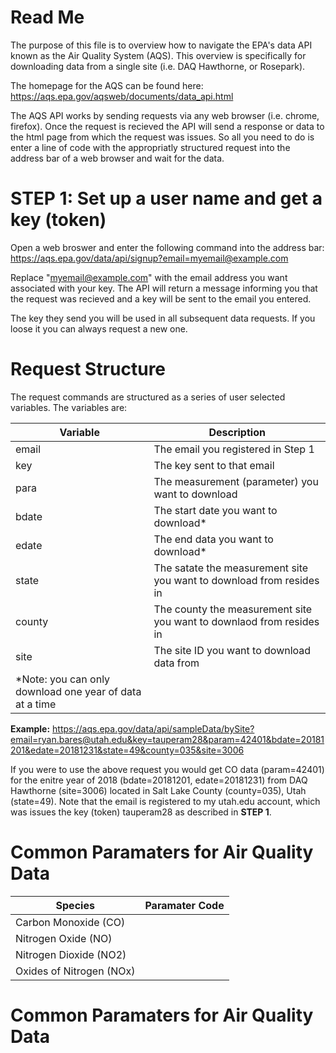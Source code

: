 # Read Me
The purpose of this file is to overview how to navigate the EPA's data API known as the Air Quality System (AQS).  This overview is specifically for downloading data from a single site (i.e. DAQ Hawthorne, or Rosepark).   

The homepage for the AQS can be found here: https://aqs.epa.gov/aqsweb/documents/data_api.html

The AQS API works by sending requests via any web browser (i.e. chrome, firefox).  Once the request is recieved the API will send a response or data to the html page from which the request was issues. So all you need to do is enter a line of code with the appropriatly structured request into the address bar of a web browser and wait for the data.


# STEP 1: Set up a user name and get a key (token)
Open a web broswer and enter the following command into the address bar:
https://aqs.epa.gov/data/api/signup?email=myemail@example.com

Replace "myemail@example.com" with the email address you want associated with your key.  The API will return a message informing you that the request was recieved and a key will be sent to the email you entered.  

The key they send you will be used in all subsequent data requests.  If you loose it you can always request a new one.


# Request Structure
The request commands are structured as a series of user selected variables. The variables are: 

Variable     | Description
-------------|------------
email        | The email you registered in Step 1 
key          | The key sent to that email
para         | The measurement (parameter) you want to download
bdate        | The start date you want to download* 
edate        | The end data you want to download*    
state        | The satate the measurement site you want to download from resides in
county       | The county the measurement site you want to downlaod from resides in
site         | The site ID you want to download data from
*Note: you can only download one year of data at a time                             |


**Example:**
https://aqs.epa.gov/data/api/sampleData/bySite?email=ryan.bares@utah.edu&key=tauperam28&param=42401&bdate=20181201&edate=20181231&state=49&county=035&site=3006

If you were to use the above request you would get CO data (param=42401) for the enitre year of 2018 (bdate=20181201, edate=20181231) from DAQ Hawthorne (site=3006) located in Salt Lake County (county=035), Utah (state=49).  Note that the email is registered to my utah.edu account, which was issues the key (token) tauperam28 as described in **STEP 1**.  


# Common Paramaters for Air Quality Data

Species                      | Paramater Code
-----------------------------|----------------------------------
Carbon Monoxide (CO)         |
Nitrogen Oxide (NO)          | 
Nitrogen Dioxide (NO2)       | 
Oxides of Nitrogen (NOx)     |


# Common Paramaters for Air Quality Data



